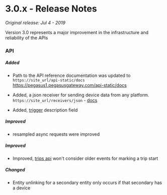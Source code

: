 # 3.0.x - Release Notes
*Original release: Jul 4 - 2019*

Version 3.0 represents a major improvement in the infrastructure and reliability of the APIs

### API

##### Added

* Path to the API reference documentation was updated to `https://site_url/api-static/docs` https://pegasus1.pegasusgateway.com/api-static/docs

* Added, a json receiver for sending device data from any platform.
`https://site_url/receivers/json` - [docs](https://drive.google.com/file/d/1Vz65R6U6J9ZfvB9j_EJeMnAJ7YusQd-U/view?usp=sharing)
* Added, [trigger](https://pegasus1.pegasusgateway.com/api-static/docs/#api-Triggers-GetTrigger) description field

##### Improved 

* resampled async requests were improved

##### Improved

* Improved, [trips api](https://pegasus1.pegasusgateway.com/api-static/docs/#api-Trips-GetTrips) won't consider older events for marking a trip start

##### Changed

* Entity unlinking for a secondary entity only occurs if that secondary has a device
